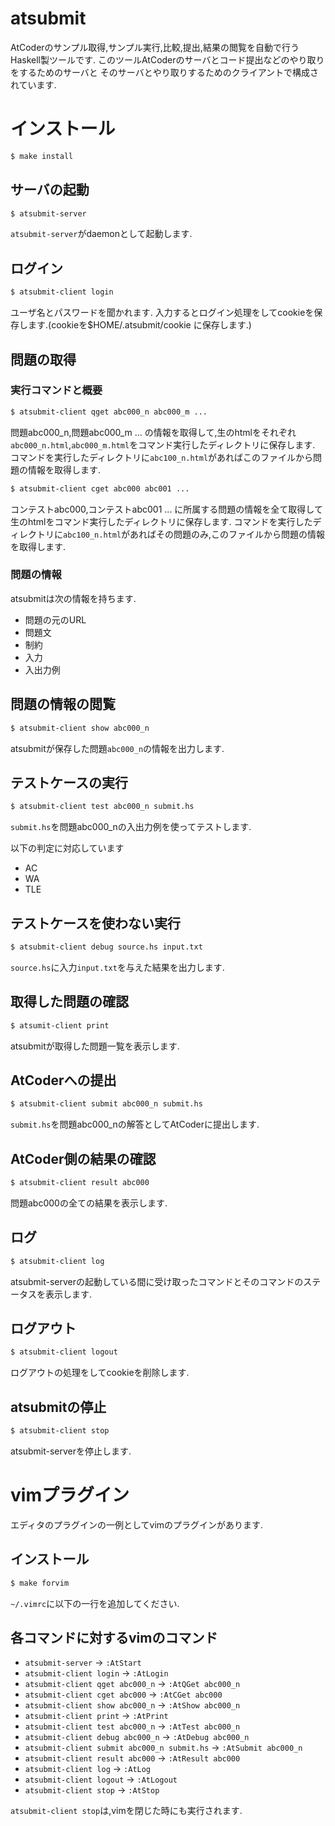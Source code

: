 # atsubmit

AtCoderのサンプル取得,サンプル実行,比較,提出,結果の閲覧を自動で行うHaskell製ツールです.
このツールAtCoderのサーバとコード提出などのやり取りをするためのサーバと
そのサーバとやり取りするためのクライアントで構成されています.

# インストール

```bash
$ make install
```

## サーバの起動

```bash
$ atsubmit-server
```

`atsubmit-server`がdaemonとして起動します.

## ログイン

```bash
$ atsubmit-client login
```
ユーザ名とパスワードを聞かれます.
入力するとログイン処理をしてcookieを保存します.(cookieを$HOME/.atsubmit/cookie に保存します.)

## 問題の取得

### 実行コマンドと概要

```bash
$ atsubmit-client qget abc000_n abc000_m ...
```
問題abc000\_n,問題abc000\_m ... の情報を取得して,生のhtmlをそれぞれ`abc000_n.html`,`abc000_m.html`をコマンド実行したディレクトリに保存します.
コマンドを実行したディレクトリに`abc100_n.html`があればこのファイルから問題の情報を取得します.

```bash
$ atsubmit-client cget abc000 abc001 ...
```

コンテストabc000,コンテストabc001 ... に所属する問題の情報を全て取得して生のhtmlをコマンド実行したディレクトリに保存します.
コマンドを実行したディレクトリに`abc100_n.html`があればその問題のみ,このファイルから問題の情報を取得します.

### 問題の情報

atsubmitは次の情報を持ちます.

+ 問題の元のURL
+ 問題文
+ 制約
+ 入力
+ 入出力例

## 問題の情報の閲覧

```bash
$ atsubmit-client show abc000_n
```

atsubmitが保存した問題`abc000_n`の情報を出力します.

## テストケースの実行

```bash
$ atsubmit-client test abc000_n submit.hs
```

`submit.hs`を問題abc000\_nの入出力例を使ってテストします.

以下の判定に対応しています

+ AC
+ WA
+ TLE

## テストケースを使わない実行

```bash
$ atsubmit-client debug source.hs input.txt
```

`source.hs`に入力`input.txt`を与えた結果を出力します.

## 取得した問題の確認

```bash
$ atsumit-client print
```

atsubmitが取得した問題一覧を表示します.

## AtCoderへの提出

```bash
$ atsubmit-client submit abc000_n submit.hs
```

`submit.hs`を問題abc000\_nの解答としてAtCoderに提出します.

## AtCoder側の結果の確認

```bash
$ atsubmit-client result abc000
```

問題abc000の全ての結果を表示します.

## ログ

```bash
$ atsubmit-client log
```

atsubmit-serverの起動している間に受け取ったコマンドとそのコマンドのステータスを表示します.

## ログアウト

```bash
$ atsubmit-client logout
```

ログアウトの処理をしてcookieを削除します.

## atsubmitの停止

```bash
$ atsubmit-client stop
```

atsubmit-serverを停止します.

# vimプラグイン

エディタのプラグインの一例としてvimのプラグインがあります.

## インストール

```bash
$ make forvim
```

`~/.vimrc`に以下の一行を追加してください.


## 各コマンドに対するvimのコマンド

+ `atsubmit-server` $\rightarrow$ `:AtStart`
+ `atsubmit-client login` $\rightarrow$ `:AtLogin`
+ `atsubmit-client qget abc000_n` $\rightarrow$ `:AtQGet abc000_n`
+ `atsubmit-client cget abc000` $\rightarrow$ `:AtCGet abc000`
+ `atsubmit-client show abc000_n` $\rightarrow$ `:AtShow abc000_n`
+ `atsubmit-client print` $\rightarrow$ `:AtPrint`
+ `atsubmit-client test abc000_n` $\rightarrow$ `:AtTest abc000_n`
+ `atsubmit-client debug abc000_n` $\rightarrow$ `:AtDebug abc000_n`
+ `atsubmit-client submit abc000_n submit.hs` $\rightarrow$ `:AtSubmit abc000_n`
+ `atsubmit-client result abc000` $\rightarrow$ `:AtResult abc000`
+ `atsubmit-client log` $\rightarrow$ `:AtLog`
+ `atsubmit-client logout` $\rightarrow$ `:AtLogout`
+ `atsubmit-client stop` $\rightarrow$ `:AtStop`

`atsubmit-client stop`は,vimを閉じた時にも実行されます.
